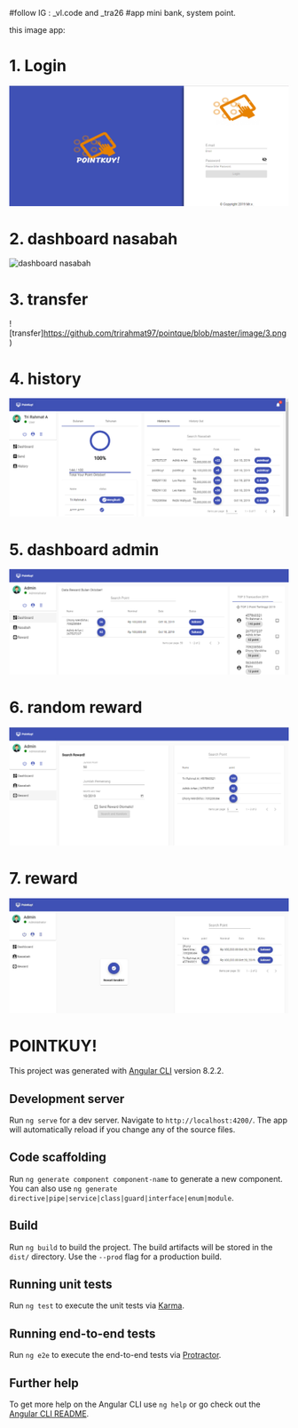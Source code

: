 #follow IG : _vl.code and _tra26
#app mini bank, system point.



this image app:
# 1. Login
![login](https://github.com/trirahmat97/pointque/blob/master/image/1.png)
# 2. dashboard nasabah
![dashboard nasabah](https://github.com/trirahmat97/pointque/blob/master/image2.JPG)
# 3. transfer
![transfer]https://github.com/trirahmat97/pointque/blob/master/image/3.png)
# 4. history
![history](https://github.com/trirahmat97/pointque/blob/master/image/4.png)
# 5. dashboard admin
![dashboard admin](https://github.com/trirahmat97/pointque/blob/master/image/5.png)
# 6. random reward
![random reward](https://github.com/trirahmat97/pointque/blob/master/image/6.png)
# 7. reward
![reward](https://github.com/trirahmat97/pointque/blob/master/image/7.JPG)



# POINTKUY!

This project was generated with [Angular CLI](https://github.com/angular/angular-cli) version 8.2.2.

## Development server

Run `ng serve` for a dev server. Navigate to `http://localhost:4200/`. The app will automatically reload if you change any of the source files.

## Code scaffolding

Run `ng generate component component-name` to generate a new component. You can also use `ng generate directive|pipe|service|class|guard|interface|enum|module`.

## Build

Run `ng build` to build the project. The build artifacts will be stored in the `dist/` directory. Use the `--prod` flag for a production build.

## Running unit tests

Run `ng test` to execute the unit tests via [Karma](https://karma-runner.github.io).

## Running end-to-end tests

Run `ng e2e` to execute the end-to-end tests via [Protractor](http://www.protractortest.org/).

## Further help

To get more help on the Angular CLI use `ng help` or go check out the [Angular CLI README](https://github.com/angular/angular-cli/blob/master/README.md).
